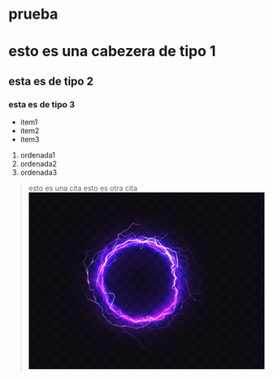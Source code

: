# prueba
# esto es una cabezera de tipo 1
## esta es de tipo 2
### esta es de tipo 3

* item1
* item2
* item3

1. ordenada1
2. ordenada2
3. ordenada3 
> esto es una cita
> esto es otra cita
![logotipo](/logotipo/circulo-brillante-iluminacion-purpura-aislado-sobre-fondo-oscuro_1441-2396.png)
